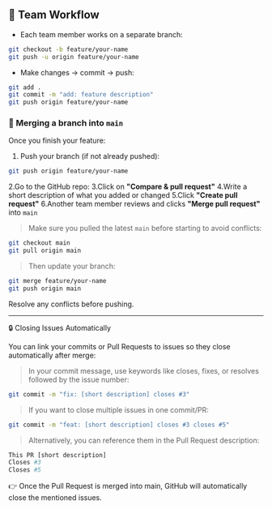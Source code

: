 ## 👥 Team Workflow

- Each team member works on a separate branch:

```bash
git checkout -b feature/your-name
git push -u origin feature/your-name
```

- Make changes → commit → push:

```bash
git add .
git commit -m "add: feature description"
git push origin feature/your-name
```

### 🔁 Merging a branch into `main`

Once you finish your feature:

1. Push your branch (if not already pushed):

```bash
git push origin feature/your-name
```

2.Go to the GitHub repo: 
3.Click on **"Compare & pull request"**
4.Write a short description of what you added or changed
5.Click **"Create pull request"**
6.Another team member reviews and clicks **"Merge pull request"** into `main`

> Make sure you pulled the latest `main` before starting to avoid conflicts:

```bash
git checkout main
git pull origin main
```

> Then update your branch:

```bash
git merge feature/your-name
git push origin main
```

Resolve any conflicts before pushing.

---

🔒 Closing Issues Automatically

You can link your commits or Pull Requests to issues so they close automatically after merge:

> In your commit message, use keywords like closes, fixes, or resolves followed by the issue number:

```bash
git commit -m "fix: [short description] closes #3"
```

> If you want to close multiple issues in one commit/PR:

```bash
git commit -m "feat: [short description] closes #3 closes #5"
```

> Alternatively, you can reference them in the Pull Request description:

```bash
This PR [short description]
Closes #3  
Closes #5
```

👉 Once the Pull Request is merged into main, GitHub will automatically close the mentioned issues.
